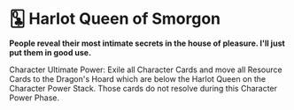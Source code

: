 # 🃝 Harlot Queen of Smorgon

**People reveal their most intimate secrets in the house of pleasure. I'll just put them in good use.**

Character Ultimate Power: Exile all Character Cards and move all Resource Cards to the Dragon's Hoard which are below the Harlot Queen on the Character Power Stack. Those cards do not resolve during this Character Power Phase.
